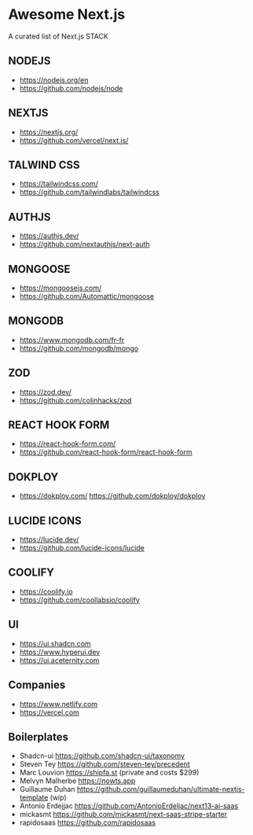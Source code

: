 # Awesome Next.js

A curated list of Next.js STACK

## NODEJS

- https://nodejs.org/en
- https://github.com/nodejs/node

## NEXTJS

- https://nextjs.org/
- https://github.com/vercel/next.js/

## TALWIND CSS

- https://tailwindcss.com/
- https://github.com/tailwindlabs/tailwindcss

## AUTHJS

- https://authjs.dev/
- https://github.com/nextauthjs/next-auth

## MONGOOSE

- https://mongoosejs.com/
- https://github.com/Automattic/mongoose

## MONGODB

- https://www.mongodb.com/fr-fr
- https://github.com/mongodb/mongo

## ZOD

- https://zod.dev/
- https://github.com/colinhacks/zod

## REACT HOOK FORM

- https://react-hook-form.com/
- https://github.com/react-hook-form/react-hook-form

## DOKPLOY

- https://dokploy.com/
https://github.com/dokploy/dokploy

## LUCIDE ICONS

- https://lucide.dev/
- https://github.com/lucide-icons/lucide

## COOLIFY

- https://coolify.io
- https://github.com/coollabsio/coolify

## UI

- https://ui.shadcn.com
- https://www.hyperui.dev
- https://ui.aceternity.com

## Companies

- https://www.netlify.com
- https://vercel.com

## Boilerplates

* Shadcn-ui https://github.com/shadcn-ui/taxonomy
* Steven Tey https://github.com/steven-tey/precedent
* Marc Louvion https://shipfa.st (private and costs $299)
* Melvyn Malherbe https://nowts.app
* Guillaume Duhan https://github.com/guillaumeduhan/ultimate-nextjs-template (wip)
* Antonio Erdejjac https://github.com/AntonioErdeljac/next13-ai-saas
* mickasmt https://github.com/mickasmt/next-saas-stripe-starter
* rapidosaas https://github.com/rapidosaas


